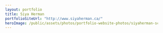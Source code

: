 ```yaml
---
layout: portfolio
title: Siya Herman
portfolioSiteUrl: "http://www.siyaherman.ca/"
heroImage: /public/assets/photos/portfolio-website-photos/siyaherman-scr.png
---
```


